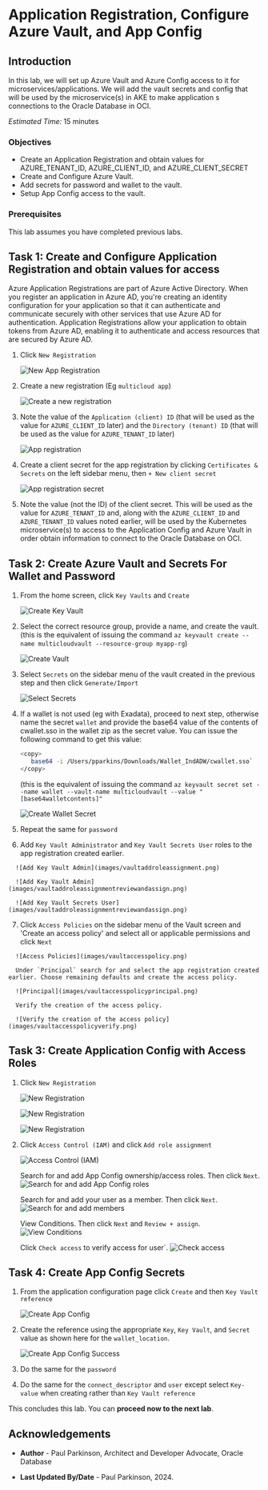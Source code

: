 # Application Registration, Configure Azure Vault, and App Config 

## Introduction

In this lab, we will set up Azure Vault and Azure Config access to it for microservices/applications.
We will add the vault secrets and config that will be used by the microservice(s) in AKE to make application s connections to the Oracle Database in OCI.

*Estimated Time:* 15 minutes

### Objectives

* Create an Application Registration and obtain values for AZURE\_TENANT\_ID, AZURE\_CLIENT\_ID, and AZURE\_CLIENT\_SECRET
* Create and Configure Azure Vault.  
* Add secrets for password and wallet to the vault.
* Setup App Config access to the vault.


### Prerequisites

This lab assumes you have completed previous labs.

## Task 1: Create and Configure Application Registration and obtain values for access

   Azure Application Registrations are part of Azure Active Directory. 
   When you register an application in Azure AD, you're creating an identity configuration for your application so that it can authenticate and communicate securely with other services that use Azure AD for authentication.
   Application Registrations allow your application to obtain tokens from Azure AD, enabling it to authenticate and access resources that are secured by Azure AD.

   1. Click `New Registration`

      ![New App Registration](images/newappregistration.png)

   2. Create a new registration (Eg `multicloud app`)

      ![Create a new registration](images/registerapp.png)


   3. Note the value of the `Application (client) ID` (that will be used as the value for `AZURE_CLIENT_ID` later) and the `Directory (tenant) ID` (that will be used as the value for `AZURE_TENANT_ID` later)

      ![App registration](images/appregistration.png)

   4. Create a client secret for the app registration by clicking `Certificates & Secrets` on the left sidebar menu, then `+ New client secret` 

      ![App registration secret](images/appregistrationsecret.png)

   5. Note the value (not the ID) of the client secret. 
      This will be used as the value for `AZURE_TENANT_ID` and, along with the `AZURE_CLIENT_ID` and `AZURE_TENANT_ID` values noted earlier, will be used by the Kubernetes microservice(s) to access to the Application Config and Azure Vault in order obtain information to connect to the Oracle Database on OCI.



## Task 2: Create Azure Vault and Secrets For Wallet and Password

   1. From the home screen, click `Key Vaults` and `Create`

      ![Create Key Vault](images/keyvaultsfromhomepage.png)

   2. Select the correct resource group, provide a name, and create the vault. (this is the equivalent of issuing the command `az keyvault create --name multicloudvault --resource-group myapp-rg`)

      ![Create Vault](images/createkeyvaultdetail.png)

   3. Select `Secrets` on the sidebar menu of the vault created in the previous step and then click `Generate/Import`

      ![Select Secrets](images/createkeyvaultdetail.png)

   4. If a wallet is not used (eg with Exadata), proceed to next step, otherwise name the secret `wallet` and provide the base64 value of the contents of cwallet.sso in the wallet zip as the secret value.
      You can issue the following command to get this value: 
      ```bash
      <copy>
         base64 -i /Users/pparkins/Downloads/Wallet_IndADW/cwallet.sso` 
      </copy>
      ```
            
      (this is the equivalent of issuing the command `az keyvault secret set --name wallet --vault-name multicloudvault --value "[base64walletcontents]"`

      ![Create Wallet Secret](images/walletvaultsecret.png)

   5. Repeat the same for `password`

   6.  Add `Key Vault Administrator` and `Key Vault Secrets User` roles to the app registration created earlier.

      ![Add Key Vault Admin](images/vaultaddroleassignment.png)

      ![Add Key Vault Admin](images/vaultaddroleassignmentreviewandassign.png)

      ![Add Key Vault Secrets User](images/vaultaddroleassignmentreviewandassign.png)

   7.  Click `Access Policies` on the sidebar menu of the Vault screen and 'Create an access policy' and select all or applicable permissions and click `Next`

      ![Access Policies](images/vaultaccesspolicy.png)

      Under `Principal` search for and select the app registration created earlier. Choose remaining defaults and create the access policy.

      ![Principal](images/vaultaccesspolicyprincipal.png)

      Verify the creation of the access policy.

      ![Verify the creation of the access policy](images/vaultaccesspolicyverify.png)

## Task 3: Create Application Config with Access Roles

   1. Click `New Registration`

      ![New Registration](images/createappconfig.png)

      ![New Registration](images/createappconfigsuccess.png)

      ![New Registration](images/createappconfigoverview.png)


   2. Click `Access Control (IAM)` and click `Add role assignment`

      ![Access Control (IAM)](images/createappconfigiam.png)
 
      Search for and add App Config ownership/access roles.  Then click `Next`.
      ![Search for and add App Config roles](images/addroleassignmentaddrole.png)
      
      Search for and add your user as a member. Then click `Next`. 
      ![Search for and add members](images/addroleassignmentmembers.png)

      View Conditions. Then click `Next` and `Review + assign`.
      ![View Conditions](images/addroleassignmentconditions.png)

      Click `Check access` to verify access for user`.
      ![Check access](images/checkroleassignment.png)


## Task 4: Create App Config Secrets

   1. From the application configuration page click `Create` and then `Key Vault reference`

      ![Create App Config](images/appconfigcreate.png)


   2. Create the reference using the appropriate `Key`, `Key Vault`, and `Secret` value as shown here for the `wallet_location`.

      ![Create App Config Success](images/appconfigcreatedetail.png)


   3. Do the same for the `password` 


   4. Do the same for the `connect_descriptor` and `user` except select `Key-value` when creating rather than `Key Vault reference` 


This concludes this lab. You can **proceed now to the next lab**.


## Acknowledgements

* **Author** - Paul Parkinson, Architect and Developer Advocate, Oracle Database

* **Last Updated By/Date** - Paul Parkinson, 2024.
